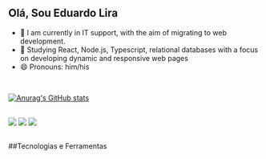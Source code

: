 ## Olá, Sou Eduardo Lira 

- 🔭 I am currently in IT support, with the aim of migrating to web development.
- 🌱 Studying React, Node.js, Typescript, relational databases with a focus on developing dynamic and responsive web pages
- 😄 Pronouns: him/his 
<br>

[![Anurag's GitHub stats](https://github-readme-stats.vercel.app/api?username=Edulira17&show_icons=true&theme=transparent)](https://github.com/anuraghazra/github-readme-stats)


<div style="display: inline_block"><br>
  <img src="https://img.shields.io/badge/TypeScript-007ACC?style=for-the-badge&logo=typescript&logoColor=white">
  <img src="https://img.shields.io/badge/Node.js-43853D?style=for-the-badge&logo=node.js&logoColor=white">
  <img src="https://img.shields.io/badge/postgresql-008B8B?style=for-the-badge&logo=postgresql&logoColor=white">
</div>

  ##

 ##Tecnologias e Ferramentas 


